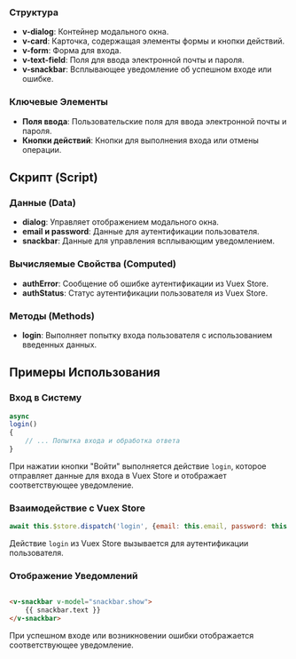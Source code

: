 ### Структура

- **v-dialog**: Контейнер модального окна.
- **v-card**: Карточка, содержащая элементы формы и кнопки действий.
- **v-form**: Форма для входа.
- **v-text-field**: Поля для ввода электронной почты и пароля.
- **v-snackbar**: Всплывающее уведомление об успешном входе или ошибке.

### Ключевые Элементы

- **Поля ввода**: Пользовательские поля для ввода электронной почты и пароля.
- **Кнопки действий**: Кнопки для выполнения входа или отмены операции.

## Скрипт (Script)

### Данные (Data)

- **dialog**: Управляет отображением модального окна.
- **email и password**: Данные для аутентификации пользователя.
- **snackbar**: Данные для управления всплывающим уведомлением.

### Вычисляемые Свойства (Computed)

- **authError**: Сообщение об ошибке аутентификации из Vuex Store.
- **authStatus**: Статус аутентификации пользователя из Vuex Store.

### Методы (Methods)

- **login**: Выполняет попытку входа пользователя с использованием введенных данных.

## Примеры Использования

### Вход в Систему

```javascript
async
login()
{
    // ... Попытка входа и обработка ответа
}
```

При нажатии кнопки "Войти" выполняется действие `login`, которое отправляет данные для входа в Vuex Store и отображает
соответствующее уведомление.

### Взаимодействие с Vuex Store

```javascript
await this.$store.dispatch('login', {email: this.email, password: this.password});
```

Действие `login` из Vuex Store вызывается для аутентификации пользователя.

### Отображение Уведомлений

```html

<v-snackbar v-model="snackbar.show">
    {{ snackbar.text }}
</v-snackbar>
```

При успешном входе или возникновении ошибки отображается соответствующее уведомление.
